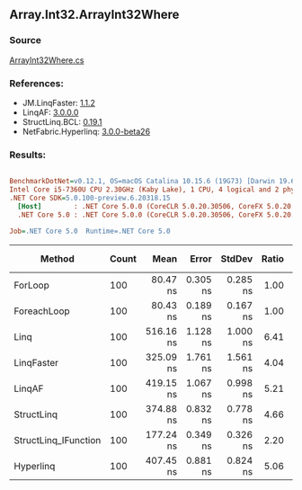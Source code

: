 ﻿## Array.Int32.ArrayInt32Where

### Source
[ArrayInt32Where.cs](../LinqBenchmarks/Array/Int32/ArrayInt32Where.cs)

### References:
- JM.LinqFaster: [1.1.2](https://www.nuget.org/packages/JM.LinqFaster/1.1.2)
- LinqAF: [3.0.0.0](https://www.nuget.org/packages/LinqAF/3.0.0.0)
- StructLinq.BCL: [0.19.1](https://www.nuget.org/packages/StructLinq.BCL/0.19.1)
- NetFabric.Hyperlinq: [3.0.0-beta26](https://www.nuget.org/packages/NetFabric.Hyperlinq/3.0.0-beta26)

### Results:
``` ini

BenchmarkDotNet=v0.12.1, OS=macOS Catalina 10.15.6 (19G73) [Darwin 19.6.0]
Intel Core i5-7360U CPU 2.30GHz (Kaby Lake), 1 CPU, 4 logical and 2 physical cores
.NET Core SDK=5.0.100-preview.6.20318.15
  [Host]        : .NET Core 5.0.0 (CoreCLR 5.0.20.30506, CoreFX 5.0.20.30506), X64 RyuJIT
  .NET Core 5.0 : .NET Core 5.0.0 (CoreCLR 5.0.20.30506, CoreFX 5.0.20.30506), X64 RyuJIT

Job=.NET Core 5.0  Runtime=.NET Core 5.0  

```
|               Method | Count |      Mean |    Error |   StdDev | Ratio | RatioSD |  Gen 0 | Gen 1 | Gen 2 | Allocated |
|--------------------- |------ |----------:|---------:|---------:|------:|--------:|-------:|------:|------:|----------:|
|              ForLoop |   100 |  80.47 ns | 0.305 ns | 0.285 ns |  1.00 |    0.00 |      - |     - |     - |         - |
|          ForeachLoop |   100 |  80.43 ns | 0.189 ns | 0.167 ns |  1.00 |    0.00 |      - |     - |     - |         - |
|                 Linq |   100 | 516.16 ns | 1.128 ns | 1.000 ns |  6.41 |    0.03 | 0.0229 |     - |     - |      48 B |
|           LinqFaster |   100 | 325.09 ns | 1.761 ns | 1.561 ns |  4.04 |    0.02 | 0.3095 |     - |     - |     648 B |
|               LinqAF |   100 | 419.15 ns | 1.067 ns | 0.998 ns |  5.21 |    0.02 |      - |     - |     - |         - |
|           StructLinq |   100 | 374.88 ns | 0.832 ns | 0.778 ns |  4.66 |    0.02 |      - |     - |     - |         - |
| StructLinq_IFunction |   100 | 177.24 ns | 0.349 ns | 0.326 ns |  2.20 |    0.01 |      - |     - |     - |         - |
|            Hyperlinq |   100 | 407.45 ns | 0.881 ns | 0.824 ns |  5.06 |    0.02 |      - |     - |     - |         - |

